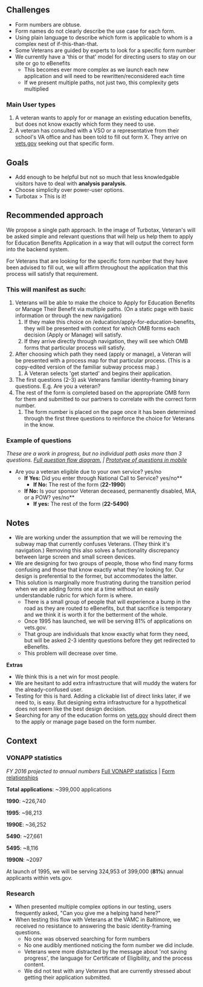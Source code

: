 ## Challenges

- Form numbers are obtuse.
- Form names do not clearly describe the use case for each form.
- Using plain language to describe which form is applicable to whom is a complex nest of if-this-than-that.
- Some Veterans are guided by experts to look for a specific form number
- We currently have a 'this or that' model for directing users to stay on our site or go to eBenefits
  - This becomes ever more complex as we launch each new application and will need to be rewritten/reconsidered each time
  - If we present multiple paths, not just two, this complexity gets multiplied

### Main User types

1. A veteran wants to apply for or manage an existing education benefits, but does not know exactly which form they need to use.
2. A veteran has consulted with a VSO or a representative from their school's VA office and has been told to fill out form X. They arrive on [vets.gov](http://vets.gov) seeking out that specific form.

## Goals

- Add enough to be helpful but not so much that less knowledgable visitors have to deal with **analysis paralysis**.
- Choose simplicity over power-user options.
- Turbotax > This is it!

## Recommended approach

We propose a single path approach. In the image of Turbotax, Veteran's will be asked simple and relevant questions that will help us help them to apply for Education Benefits Application in a way that will output the correct form into the backend system.

For Veterans that are looking for the specific form number that they have been advised to fill out, we will affirm throughout the application that this process will satisfy that requirement.

### This will manifest as such:

1. Veterans will be able to make the choice to Apply for Education Benefits or Manage Their Benefit via multiple paths. (On a static page with basic information or through the new navigation)
   1. If they make this choice on /education/apply-for-education-benefits, they will be presented with context for which OMB forms each decision (Apply or Manage) will satisfy.
   2. If they arrive directly through navigation, they will see which OMB forms that particular process will satisfy.
2. After choosing which path they need (apply or manage), a Veteran will be presented with a process map for that particular process. (This is a copy-edited version of the familiar subway process map.)
   1. A Veteran selects 'get started' and begins their application.
3. The first questions (2-3) ask Veterans familiar identity-framing binary questions. E.g. Are you a veteran?
4. The rest of the form is completed based on the appropriate OMB form for them and submitted to our partners to correlate with the correct form number.
   1. The form number is placed on the page once it has been determined through the first three questions to reinforce the choice for Veterans in the know.

### Example of questions

*These are a work in progress, but no individual path asks more than 3 questions. [Full question flow diagram.](multi-form-entry-flow.png) | [Prototype of questions in mobile](https://app.moqups.com/greg@adhocteam.us/P9RbKRUs1t/view)*

- Are you a veteran eligible due to your own service? yes/no
  - **If Yes:** Did you enter through National Call to Service? yes/no**
    - **If No:** The rest of the form (**22-1990**)
  - **If No:** Is your sponsor Veteran deceased, permanently disabled, MIA, or a POW? yes/no**
    - **If yes:** The rest of the form (**22-5490)**

## Notes

- We are working under the assumption that we will be removing the subway map that currently confuses Veterans. (They think it's navigation.) Removing this also solves a functionality discrepancy between large screen and small screen devices.
- We are designing for two groups of people, those who find many forms confusing and those that know exactly what they're looking for. Our design is preferential to the former, but accommodates the latter.
- This solution is marginally more frustrating during the transition period when we are adding forms one at a time without an easily understandable rubric for which form is where.
  - There is a small group of people that will experience a bump in the road as they are routed to eBenefits, but that sacrifice is temporary and we think it is worth it for the betterment of the whole. 
  - Once 1995 has launched, we will be serving 81% of applications on vets.gov.
  - That group are individuals that know exactly what form they need, but will be asked 2-3 identity questions before they get redirected to eBenefits.
  - This problem will decrease over time.

**Extras**

- We think this is a net win for most people.
- We are hesitant to add extra infrastructure that will muddy the waters for the already-confused user.
- Testing for this is hard. Adding a clickable list of direct links later, if we need to, is easy. But designing extra infrastructure for a hypothetical does not seem like the best design decision.
- Searching for any of the education forms on [vets.gov](http://vets.gov) should direct them to the apply or manage page based on the form number.

## Context

### VONAPP statistics

*FY 2016 projected to annual numbers* [Full VONAPP statistics](form-usage-stats.md) | [Form relationships](form-relationships.png)

**Total** **applications**: ~399,000 applications

**1990**: ~226,740

**1995**: ~98,213

**1990E**: ~36,252

**5490**: ~27,661

**5495**: ~8,116

**1990N**: ~2097

At launch of 1995, we will be serving 324,953 of 399,000 (**81%**) annual applicants within vets.gov.

### Research

- When presented multiple complex options in our testing, users frequently asked, "Can you give me a helping hand here?"
- When testing this flow with Veterans at the VAMC in Baltimore, we received no resistance to answering the basic identity-framing questions.
  - No one was observed searching for form numbers
  - No one audibly mentioned noticing the form number we did include.
  - Veterans were more distracted by the message about 'not saving progress', the language for Certificate of Eligibility, and the process content.
  - We did not test with any Veterans that are currently stressed about getting their application submitted.
